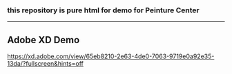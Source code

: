 ### this repository is pure html for demo for Peinture Center 

---

## Adobe XD Demo

https://xd.adobe.com/view/65eb8210-2e63-4de0-7063-9719e0a92e35-13da/?fullscreen&hints=off 